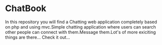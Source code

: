 # ChatBook
In this repository you will find a Chatting web application completely based on php
and using mvc.Simple chatting application where users can search other people can 
connect with them.Message them.Lot's of more exiciting things are there...
Check it out...
